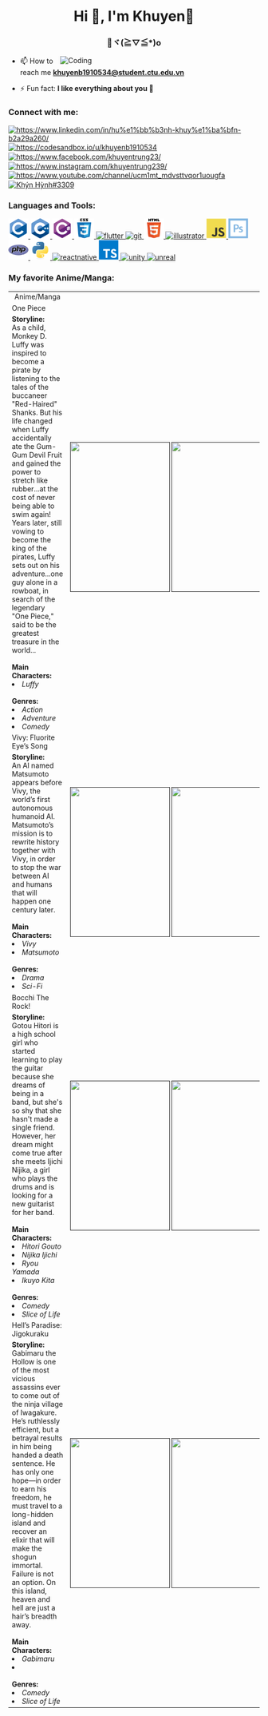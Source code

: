 <h1 align="center">Hi 👋, I'm Khuyen🦉</h1>
<h3 align="center">🎸ヾ(≧▽≦*)o</h3>
<img align="right" alt="Coding" width="400" src="https://i.ebayimg.com/images/g/LyMAAOSwf4RjJ~gG/s-l1600.jpg">

- 📫 How to reach me **khuyenb1910534@student.ctu.edu.vn**

- ⚡ Fun fact: **I like everything about you 🫵**

<h3 align="left">Connect with me:</h3>
<p align="left">
<a href="https://linkedin.com/in/https://www.linkedin.com/in/hu%e1%bb%b3nh-khuy%e1%ba%bfn-b2a29a260/" target="blank"><img align="center" src="https://raw.githubusercontent.com/rahuldkjain/github-profile-readme-generator/master/src/images/icons/Social/linked-in-alt.svg" alt="https://www.linkedin.com/in/hu%e1%bb%b3nh-khuy%e1%ba%bfn-b2a29a260/" height="30" width="40" /></a>
<a href="https://codesandbox.com/https://codesandbox.io/u/khuyenb1910534" target="blank"><img align="center" src="https://raw.githubusercontent.com/rahuldkjain/github-profile-readme-generator/master/src/images/icons/Social/codesandbox.svg" alt="https://codesandbox.io/u/khuyenb1910534" height="30" width="40" /></a>
<a href="https://fb.com/https://www.facebook.com/khuyentrung23/" target="blank"><img align="center" src="https://raw.githubusercontent.com/rahuldkjain/github-profile-readme-generator/master/src/images/icons/Social/facebook.svg" alt="https://www.facebook.com/khuyentrung23/" height="30" width="40" /></a>
<a href="https://instagram.com/https://www.instagram.com/khuyentrung239/" target="blank"><img align="center" src="https://raw.githubusercontent.com/rahuldkjain/github-profile-readme-generator/master/src/images/icons/Social/instagram.svg" alt="https://www.instagram.com/khuyentrung239/" height="30" width="40" /></a>
<a href="https://www.youtube.com/c/https://www.youtube.com/channel/ucm1mt_mdvsttvqor1uougfa" target="blank"><img align="center" src="https://raw.githubusercontent.com/rahuldkjain/github-profile-readme-generator/master/src/images/icons/Social/youtube.svg" alt="https://www.youtube.com/channel/ucm1mt_mdvsttvqor1uougfa" height="30" width="40" /></a>
<a href="https://discord.gg/Khýn Hỳnh#3309" target="blank"><img align="center" src="https://raw.githubusercontent.com/rahuldkjain/github-profile-readme-generator/master/src/images/icons/Social/discord.svg" alt="Khýn Hỳnh#3309" height="30" width="40" /></a>
</p>

<h3 align="left">Languages and Tools:</h3>
<p align="left"> <a href="https://www.cprogramming.com/" target="_blank" rel="noreferrer"> <img src="https://raw.githubusercontent.com/devicons/devicon/master/icons/c/c-original.svg" alt="c" width="40" height="40"/> </a> <a href="https://www.w3schools.com/cpp/" target="_blank" rel="noreferrer"> <img src="https://raw.githubusercontent.com/devicons/devicon/master/icons/cplusplus/cplusplus-original.svg" alt="cplusplus" width="40" height="40"/> </a> <a href="https://www.w3schools.com/cs/" target="_blank" rel="noreferrer"> <img src="https://raw.githubusercontent.com/devicons/devicon/master/icons/csharp/csharp-original.svg" alt="csharp" width="40" height="40"/> </a> <a href="https://www.w3schools.com/css/" target="_blank" rel="noreferrer"> <img src="https://raw.githubusercontent.com/devicons/devicon/master/icons/css3/css3-original-wordmark.svg" alt="css3" width="40" height="40"/> </a> <a href="https://flutter.dev" target="_blank" rel="noreferrer"> <img src="https://www.vectorlogo.zone/logos/flutterio/flutterio-icon.svg" alt="flutter" width="40" height="40"/> </a> <a href="https://git-scm.com/" target="_blank" rel="noreferrer"> <img src="https://www.vectorlogo.zone/logos/git-scm/git-scm-icon.svg" alt="git" width="40" height="40"/> </a> <a href="https://www.w3.org/html/" target="_blank" rel="noreferrer"> <img src="https://raw.githubusercontent.com/devicons/devicon/master/icons/html5/html5-original-wordmark.svg" alt="html5" width="40" height="40"/> </a> <a href="https://www.adobe.com/in/products/illustrator.html" target="_blank" rel="noreferrer"> <img src="https://www.vectorlogo.zone/logos/adobe_illustrator/adobe_illustrator-icon.svg" alt="illustrator" width="40" height="40"/> </a> <a href="https://developer.mozilla.org/en-US/docs/Web/JavaScript" target="_blank" rel="noreferrer"> <img src="https://raw.githubusercontent.com/devicons/devicon/master/icons/javascript/javascript-original.svg" alt="javascript" width="40" height="40"/> </a> <a href="https://www.photoshop.com/en" target="_blank" rel="noreferrer"> <img src="https://raw.githubusercontent.com/devicons/devicon/master/icons/photoshop/photoshop-line.svg" alt="photoshop" width="40" height="40"/> </a> <a href="https://www.php.net" target="_blank" rel="noreferrer"> <img src="https://raw.githubusercontent.com/devicons/devicon/master/icons/php/php-original.svg" alt="php" width="40" height="40"/> </a> <a href="https://www.python.org" target="_blank" rel="noreferrer"> <img src="https://raw.githubusercontent.com/devicons/devicon/master/icons/python/python-original.svg" alt="python" width="40" height="40"/> </a> <a href="https://reactnative.dev/" target="_blank" rel="noreferrer"> <img src="https://reactnative.dev/img/header_logo.svg" alt="reactnative" width="40" height="40"/> </a> <a href="https://www.typescriptlang.org/" target="_blank" rel="noreferrer"> <img src="https://raw.githubusercontent.com/devicons/devicon/master/icons/typescript/typescript-original.svg" alt="typescript" width="40" height="40"/> </a> <a href="https://unity.com/" target="_blank" rel="noreferrer"> <img src="https://www.vectorlogo.zone/logos/unity3d/unity3d-icon.svg" alt="unity" width="40" height="40"/> </a> <a href="https://unrealengine.com/" target="_blank" rel="noreferrer"> <img src="https://raw.githubusercontent.com/kenangundogan/fontisto/036b7eca71aab1bef8e6a0518f7329f13ed62f6b/icons/svg/brand/unreal-engine.svg" alt="unreal" width="40" height="40"/> </a> </p>


<h3 align="left">My favorite Anime/Manga:</h3>
<table>
  <tr>
    <td width="420" align="center" nowrap="nowrap" ></i>Anime/Manga</td><td align="center" nowrap="nowrap" >Images</td>
  </tr>
<!--   Batdautuday -->
  <tr>
    <td >One Piece</td>
    <td  rowspan="2" nowrap="nowrap"><p>
      <a href="" target="blank"><img align="center" src="https://s4.anilist.co/file/anilistcdn/media/manga/cover/large/bx30013-oT7YguhEK1TE.jpg" alt="" height="300" width="200" /></a>
      <a href="" target="blank"><img align="center" src="https://s4.anilist.co/file/anilistcdn/media/manga/cover/large/bx128291-O2AEatR4HU2d.png" alt="" height="300" width="200" /></a>
  </tr>
  <tr> 
    <td  >
    <b>Storyline: </b> <br>
As a child, Monkey D. Luffy was inspired to become a pirate by listening to the tales of the buccaneer "Red-Haired" Shanks. But his life changed when Luffy accidentally ate the Gum-Gum Devil Fruit and gained the power to stretch like rubber...at the cost of never being able to swim again! Years later, still vowing to become the king of the pirates, Luffy sets out on his adventure...one guy alone in a rowboat, in search of the legendary "One Piece," said to be the greatest treasure in the world...
<br><br>
<b>Main Characters: </b> 
<li><i>Luffy</i></li>
<br>
<b>Genres: </b> 
<li><i>Action</i></li>
<li><i>Adventure</i></li>
<li><i>Comedy</i></li>
</tr>
<!-- Batdautuday -->
<tr>
    <td >Vivy: Fluorite Eye’s Song</td>
    <td  rowspan="2" nowrap="nowrap"><p>
      <a href="" target="blank"><img align="center" src="https://s4.anilist.co/file/anilistcdn/media/manga/cover/large/bx131940-24nmI5uwWoIx.jpg" alt="" height="300" width="200" /></a>
      <a href="" target="blank"><img align="center" src="https://s4.anilist.co/file/anilistcdn/media/manga/cover/large/bx130431-ScKbR2FZKlLE.jpg" alt="" height="300" width="200" /></a>
  </tr>
  <tr> 
    <td  >
    <b>Storyline: </b> <br>
An AI named Matsumoto appears before Vivy, the world’s first autonomous humanoid AI. Matsumoto’s mission is to rewrite history together with Vivy, in order to stop the war between AI and humans that will happen one century later.
<br><br>
<b>Main Characters: </b> 
<li><i>Vivy</i></li>
<li><i>Matsumoto</i></li>
<br>
<b>Genres: </b> 
<li><i>Drama</i></li>
<li><i>Sci-Fi</i></li>
</tr>
<!-- Batdautuday -->
<tr>
    <td >Bocchi The Rock!</td>
    <td nowrap="nowrap" rowspan="2" nowrap="nowrap"><p>
      <a href="" target="blank"><img align="center" src="https://s4.anilist.co/file/anilistcdn/media/manga/cover/large/bx111258-8T0fZUQtKo82.jpg" alt="" height="300" width="200" /></a>
      <a href="" target="blank"><img align="center" src="https://s4.anilist.co/file/anilistcdn/media/manga/cover/large/bx156192-KW3nGIeFQEJT.jpg" alt="" height="300" width="200" /></a>
      <a href="" target="blank"><img align="center" src="https://s4.anilist.co/file/anilistcdn/media/manga/cover/large/bx111258-8T0fZUQtKo82.jpg" alt="" height="300" width="200" /></a>
      <a href="" target="blank"><img align="center" src="https://s4.anilist.co/file/anilistcdn/media/manga/cover/large/bx111258-8T0fZUQtKo82.jpg" alt="" height="300" width="200" /></a>
  </tr>
  <tr> 
    <td  >
    <b>Storyline: </b> <br>
Gotou Hitori is a high school girl who started learning to play the guitar because she dreams of being in a band, but she's so shy that she hasn't made a single friend. However, her dream might come true after she meets Ijichi Nijika, a girl who plays the drums and is looking for a new guitarist for her band.
<br><br>
<b>Main Characters: </b> 
<li><i>Hitori Gouto</i></li>
<li><i>Nijika Ijichi</i></li>
<li><i>Ryou Yamada</i></li>
<li><i>Ikuyo Kita</i></li>
<br>
<b>Genres: </b> 
<li><i>Comedy</i></li>
<li><i>Slice of Life</i></li>
</tr>
<!-- Batdautuday -->
<tr>
    <td >Hell’s Paradise: Jigokuraku</td>
    <td  rowspan="2" nowrap="nowrap"><p>
      <a href="" target="blank"><img align="center" src="https://s4.anilist.co/file/anilistcdn/media/manga/cover/large/bx100994-f6CMjiQQNVeS.png" alt="" height="300" width="200" /></a>
      <a href="" target="blank"><img align="center" src="https://s4.anilist.co/file/anilistcdn/media/manga/cover/large/bx109433-TBxwTrC1cQT5.jpg" alt="" height="300" width="200" /></a>
  </tr>
  <tr> 
    <td  >
    <b>Storyline: </b> <br>
Gabimaru the Hollow is one of the most vicious assassins ever to come out of the ninja village of Iwagakure. He’s ruthlessly efficient, but a betrayal results in him being handed a death sentence. He has only one hope—in order to earn his freedom, he must travel to a long-hidden island and recover an elixir that will make the shogun immortal. Failure is not an option. On this island, heaven and hell are just a hair’s breadth away.
<br><br>
<b>Main Characters: </b> 
<li><i>Gabimaru</i></li>
<li><i></i></li>
<br>
<b>Genres: </b> 
<li><i>Comedy</i></li>
<li><i>Slice of Life</i></li>
</tr>
